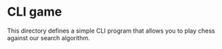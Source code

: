 # CLI game

This directory defines a simple CLI program that allows you to play chess against our search algorithm.
